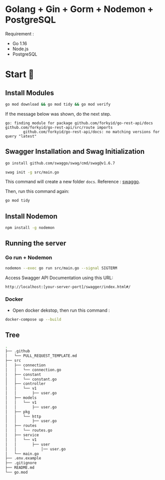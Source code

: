 # Golang + Gin + Gorm + Nodemon + PostgreSQL

Requirement :
- Go 1.16
- Node.js
- PostgreSQL

# Start 🚀

## Install Modules

```bash
go mod download && go mod tidy && go mod verify
```

If the message below was shown, do the next step.
```
go: finding module for package github.com/forkyid/go-rest-api/docs
github.com/forkyid/go-rest-api/src/route imports
        github.com/forkyid/go-rest-api/docs: no matching versions for query "latest"
```

## Swagger Installation and Swag Initialization

```bash
go install github.com/swaggo/swag/cmd/swag@v1.6.7
```

```bash
swag init -g src/main.go
```

This command will create a new folder `docs`. Reference : [swaggo](https://github.com/swaggo/swag).

Then, run this command again:

```bash
go mod tidy
```

## Install Nodemon

```bash
npm install -g nodemon
```

## Running the server

### Go run + Nodemon

```bash
nodemon --exec go run src/main.go --signal SIGTERM
```

Access Swagger API Documentation using this URL:
```url
http://localhost:[your-server-port]/swagger/index.html#/
```

### Docker

- Open docker dekstop, then run this command :

```bash
docker-compose up --build
```

## Tree

```bash
.
├── .github
│   └── PULL_REQUEST_TEMPLATE.md
├── src
│   ├── connection
│   │   └── connection.go
│   ├── constant
│   │   └── constant.go
│   ├── controller
│   │   └── v1
│   │       ├── user.go
│   ├── models
│   │   └── v1
│   │       ├── user.go
│   ├── pkg
│   │   └── http
│   │       ├── user.go
│   ├── routes
│   │   └── routes.go
│   ├── service
│   │   └── v1
│   │       ├── user
│   │           │── user.go
│   └── main.go
├── .env.example
├── .gitignore
├── README.md
└── go.mod
```
